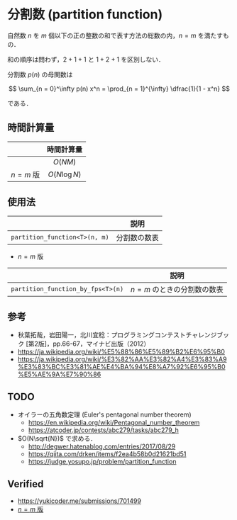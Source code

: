 # 分割数 (partition function)

自然数 $n$ を $m$ 個以下の正の整数の和で表す方法の総数の内，$n = m$ を満たすもの．

和の順序は問わず，$2 + 1 + 1$ と $1 + 2 + 1$ を区別しない．

分割数 $p(n)$ の母関数は

$$
  \sum_{n = 0}^\infty p(n) x^n = \prod_{n = 1}^{\infty} \dfrac{1}{1 - x^n}
$$

である．


## 時間計算量

||時間計算量|
|:--:|:--:|
||$O(NM)$|
|$n = m$ 版|$O(N\log{N})$|


## 使用法

||説明|
|:--:|:--:|
|`partition_function<T>(n, m)`|分割数の数表|

- $n = m$ 版

||説明|
|:--:|:--:|
|`partition_function_by_fps<T>(n)`|$n = m$ のときの分割数の数表|


## 参考

- 秋葉拓哉，岩田陽一，北川宜稔：プログラミングコンテストチャレンジブック \[第2版\]，pp.66-67，マイナビ出版（2012）
- https://ja.wikipedia.org/wiki/%E5%88%86%E5%89%B2%E6%95%B0
- https://ja.wikipedia.org/wiki/%E3%82%AA%E3%82%A4%E3%83%A9%E3%83%BC%E3%81%AE%E4%BA%94%E8%A7%92%E6%95%B0%E5%AE%9A%E7%90%86


## TODO

- オイラーの五角数定理 (Euler's pentagonal number theorem)
  - https://en.wikipedia.org/wiki/Pentagonal_number_theorem
  - https://atcoder.jp/contests/abc279/tasks/abc279_h
- $O(N\sqrt{N})$ で求める．
  - http://degwer.hatenablog.com/entries/2017/08/29
  - https://qiita.com/drken/items/f2ea4b58b0d21621bd51
  - https://judge.yosupo.jp/problem/partition_function


## Verified

- https://yukicoder.me/submissions/701499
- [$n = m$ 版](https://judge.yosupo.jp/submission/3791)
